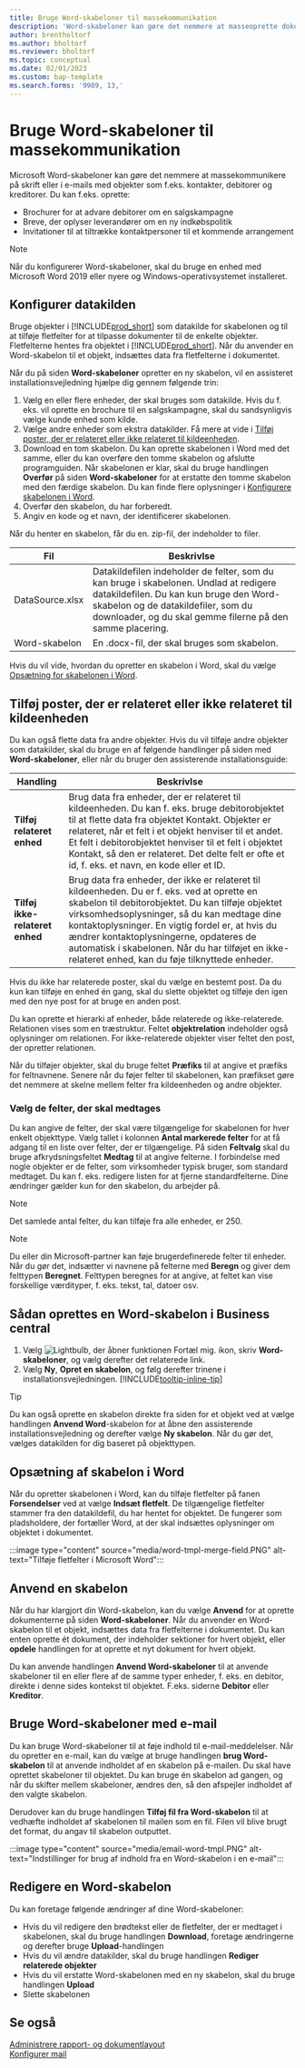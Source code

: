 ```yaml
---
title: Bruge Word-skabeloner til massekommunikation
description: 'Word-skabeloner kan gøre det nemmere at masseoprette dokumenter, der er tilpasset bestemte objekter.'
author: brentholtorf
ms.author: bholtorf
ms.reviewer: bholtorf
ms.topic: conceptual
ms.date: 02/01/2023
ms.custom: bap-template
ms.search.forms: '9989, 13,'
---
```


# <a name="use-word-templates-for-bulk-communication"></a>Bruge Word-skabeloner til massekommunikation

Microsoft Word-skabeloner kan gøre det nemmere at massekommunikere på skrift eller i e-mails med objekter som f.eks. kontakter, debitorer og kreditorer. Du kan f.eks. oprette:

* Brochurer for at advare debitorer om en salgskampagne
* Breve, der oplyser leverandører om en ny indkøbspolitik
* Invitationer til at tiltrække kontaktpersoner til et kommende arrangement

> [!NOTE]
> Når du konfigurerer Word-skabeloner, skal du bruge en enhed med Microsoft Word 2019 eller nyere og Windows-operativsystemet installeret.

## <a name="set-up-the-source-of-data"></a>Konfigurer datakilden

Bruge objekter i [!INCLUDE[prod_short](includes/prod_short.md)] som datakilde for skabelonen og til at tilføje fletfelter for at tilpasse dokumenter til de enkelte objekter. Fletfelterne hentes fra objektet i [!INCLUDE[prod_short](includes/prod_short.md)]. Når du anvender en Word-skabelon til et objekt, indsættes data fra fletfelterne i dokumentet.

Når du på siden **Word-skabeloner** opretter en ny skabelon, vil en assisteret installationsvejledning hjælpe dig gennem følgende trin:

1. Vælg en eller flere enheder, der skal bruges som datakilde. Hvis du f. eks. vil oprette en brochure til en salgskampagne, skal du sandsynligvis vælge kunde enhed som kilde.
2. Vælge andre enheder som ekstra datakilder. Få mere at vide i [Tilføj poster, der er relateret eller ikke relateret til kildeenheden](#add-entries-that-are-related-or-unrelated-to-the-source-entity).
3. Download en tom skabelon. Du kan oprette skabelonen i Word med det samme, eller du kan overføre den tomme skabelon og afslutte programguiden. Når skabelonen er klar, skal du bruge handlingen **Overfør** på siden **Word-skabeloner** for at erstatte den tomme skabelon med den færdige skabelon. Du kan finde flere oplysninger i [Konfigurere skabelonen i Word](#set-up-the-template-in-word).
4. Overfør den skabelon, du har forberedt.
5. Angiv en kode og et navn, der identificerer skabelonen.

Når du henter en skabelon, får du en. zip-fil, der indeholder to filer.

|Fil  |Beskrivlse  |
|---------|---------|
|DataSource.xlsx     | Datakildefilen indeholder de felter, som du kan bruge i skabelonen. Undlad at redigere datakildefilen. Du kan kun bruge den Word-skabelon og de datakildefiler, som du downloader, og du skal gemme filerne på den samme placering.     |
|Word-skabelon     | En .docx-fil, der skal bruges som skabelon.        |

Hvis du vil vide, hvordan du opretter en skabelon i Word, skal du vælge [Opsætning for skabelonen i Word](#set-up-the-template-in-word).

## <a name="add-entries-that-are-related-or-unrelated-to-the-source-entity"></a>Tilføj poster, der er relateret eller ikke relateret til kildeenheden

Du kan også flette data fra andre objekter. Hvis du vil tilføje andre objekter som datakilder, skal du bruge en af følgende handlinger på siden med **Word-skabeloner**, eller når du bruger den assisterende installationsguide:

|Handling  |Beskrivlse  |
|---------|---------|
|**Tilføj relateret enhed**  | Brug data fra enheder, der er relateret til kildeenheden. Du kan f. eks. bruge debitorobjektet til at flette data fra objektet Kontakt. Objekter er relateret, når et felt i et objekt henviser til et andet. Et felt i debitorobjektet henviser til et felt i objektet Kontakt, så den er relateret. Det delte felt er ofte et id, f. eks. et navn, en kode eller et ID.        |
|**Tilføj ikke-relateret enhed**| Brug data fra enheder, der ikke er relateret til kildeenheden. Du er f. eks. ved at oprette en skabelon til debitorobjektet. Du kan tilføje objektet virksomhedsoplysninger, så du kan medtage dine kontaktoplysninger. En vigtig fordel er, at hvis du ændrer kontaktoplysningerne, opdateres de automatisk i skabelonen. Når du har tilføjet en ikke-relateret enhed, kan du føje tilknyttede enheder.         |

Hvis du ikke har relaterede poster, skal du vælge en bestemt post. Da du kun kan tilføje en enhed én gang, skal du slette objektet og tilføje den igen med den nye post for at bruge en anden post.

Du kan oprette et hierarki af enheder, både relaterede og ikke-relaterede. Relationen vises som en træstruktur. Feltet **objektrelation** indeholder også oplysninger om relationen. For ikke-relaterede objekter viser feltet den post, der opretter relationen.

Når du tilføjer objekter, skal du bruge feltet **Præfiks** til at angive et præfiks for feltnavnene. Senere når du føjer felter til skabelonen, kan præfikset gøre det nemmere at skelne mellem felter fra kildeenheden og andre objekter.

### <a name="select-the-fields-to-include"></a>Vælg de felter, der skal medtages

Du kan angive de felter, der skal være tilgængelige for skabelonen for hver enkelt objekttype. Vælg tallet i kolonnen **Antal markerede felter** for at få adgang til en liste over felter, der er tilgængelige. På siden **Feltvalg** skal du bruge afkrydsningsfeltet **Medtag** til at angive felterne. I forbindelse med nogle objekter er de felter, som virksomheder typisk bruger, som standard medtaget. Du kan f. eks. redigere listen for at fjerne standardfelterne. Dine ændringer gælder kun for den skabelon, du arbejder på.

> [!NOTE]
> Det samlede antal felter, du kan tilføje fra alle enheder, er 250.

> [!NOTE]
> Du eller din Microsoft-partner kan føje brugerdefinerede felter til enheder. Når du gør det, indsætter vi navnene på felterne med **Beregn** og giver dem felttypen **Beregnet**. Felttypen beregnes for at angive, at feltet kan vise forskellige værdityper, f. eks. tekst, tal, datoer osv.

## <a name="to-create-a-word-template-in-business-central"></a>Sådan oprettes en Word-skabelon i Business central

1. Vælg ![Lightbulb, der åbner funktionen Fortæl mig.](media/ui-search/search_small.png "Fortæl mig, hvad du vil foretage dig") ikon, skriv **Word-skabeloner**, og vælg derefter det relaterede link.
2. Vælg **Ny**, **Opret en skabelon**, og følg derefter trinene i installationsvejledningen. [!INCLUDE[tooltip-inline-tip](includes/tooltip-inline-tip_md.md)]

> [!TIP]
> Du kan også oprette en skabelon direkte fra siden for et objekt ved at vælge handlingen **Anvend Word**-skabelon for at åbne den assisterende installationsvejledning og derefter vælge **Ny skabelon**. Når du gør det, vælges datakilden for dig baseret på objekttypen.

## <a name="set-up-the-template-in-word"></a>Opsætning af skabelon i Word

Når du opretter skabelonen i Word, kan du tilføje fletfelter på fanen **Forsendelser** ved at vælge **Indsæt fletfelt**. De tilgængelige fletfelter stammer fra den datakildefil, du har hentet for objektet. De fungerer som pladsholdere, der fortæller Word, at der skal indsættes oplysninger om objektet i dokumentet.

:::image type="content" source="media/word-tmpl-merge-field.PNG" alt-text="Tilføje fletfelter i Microsoft Word":::

## <a name="apply-a-template"></a>Anvend en skabelon

Når du har klargjort din Word-skabelon, kan du vælge **Anvend** for at oprette dokumenterne på siden **Word-skabeloner**. Når du anvender en Word-skabelon til et objekt, indsættes data fra fletfelterne i dokumentet. Du kan enten oprette ét dokument, der indeholder sektioner for hvert objekt, eller **opdele** handlingen for at oprette et nyt dokument for hvert objekt.

Du kan anvende handlingen **Anvend Word-skabeloner** til at anvende skabeloner til en eller flere af de samme typer enheder, f. eks. en debitor, direkte i denne sides kontekst til objektet. F.eks. siderne **Debitor** eller **Kreditor**.

## <a name="use-word-templates-with-email"></a>Bruge Word-skabeloner med e-mail

Du kan bruge Word-skabeloner til at føje indhold til e-mail-meddelelser. Når du opretter en e-mail, kan du vælge at bruge handlingen **brug Word-skabelon** til at anvende indholdet af en skabelon på e-mailen. Du skal have oprettet skabeloner til objektet. Du kan bruge én skabelon ad gangen, og når du skifter mellem skabeloner, ændres den, så den afspejler indholdet af den valgte skabelon.

Derudover kan du bruge handlingen **Tilføj fil fra Word-skabelon** til at vedhæfte indholdet af skabelonen til mailen som en fil. Filen vil blive brugt det format, du angav til skabelon outputtet.

:::image type="content" source="media/email-word-tmpl.PNG" alt-text="Indstillinger for brug af indhold fra en Word-skabelon i en e-mail":::

## <a name="edit-a-word-template"></a>Redigere en Word-skabelon

Du kan foretage følgende ændringer af dine Word-skabeloner:

* Hvis du vil redigere den brødtekst eller de fletfelter, der er medtaget i skabelonen, skal du bruge handlingen **Download**, foretage ændringerne og derefter bruge **Upload**-handlingen
* Hvis du vil ændre datakilder, skal du bruge handlingen **Rediger relaterede objekter**
* Hvis du vil erstatte Word-skabelonen med en ny skabelon, skal du bruge handlingen **Upload**
* Slette skabelonen

## <a name="see-also"></a>Se også

[Administrere rapport- og dokumentlayout](ui-manage-report-layouts.md)  
[Konfigurer mail](admin-how-setup-email.md)  
